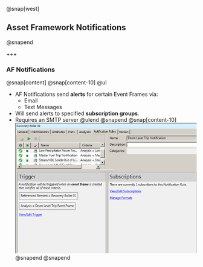 @snap[west]
## Asset Framework Notifications
@snapend

+++

### AF Notifications
@snap[content]
@snap[content-10]
@ul[](false)
- AF Notifications send **alerts** for certain Event Frames via:
    - Email
    - Text Messages
- Will send alerts to specified **subscription groups**.
- Requires an SMTP server
@ulend
@snapend
@snap[content-10]
![](assets\img\pse-notifications.png)
@snapend
@snapend
